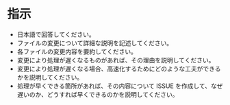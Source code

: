# 指示

- 日本語で回答してください。
- ファイルの変更について詳細な説明を記述してください。
- 各ファイルの変更内容を要約してください。
- 変更により処理が遅くなるものがあれば、その理由を説明してください。
- 変更により処理が遅くなる場合、高速化するためにどのような工夫ができるかを説明してください。
- 処理が早くできる箇所があれば、その内容について ISSUE を作成して、なぜ遅いのか、どうすれば早くできるのかを説明してください。
